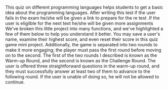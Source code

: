 This quiz on different programming languages helps students to get a basic idea about the programming languages. After writing this test if the user fails in the exam he/she will be given a link to prepare for the re test .If the user is eligilble for  the next text he/she will be given  more assignments
We've broken this little project into many functions, and we've highlighted a few of them below to help you understand it better.
You may save a user's name, examine their highest score, and even reset their score in this quiz game mini project. Additionally, the game is separated into two rounds to make it more engaging; the player must pass the first round before moving on to the second. 
The first of the two rounds I described is known as the Warm-up Round, and the second is known as the Challenge Round. The user is offered three straightforward questions in the warm-up round, and they must successfully answer at least two of them to advance to the following round. If the user is unable of doing so, he will not be allowed to continue.
